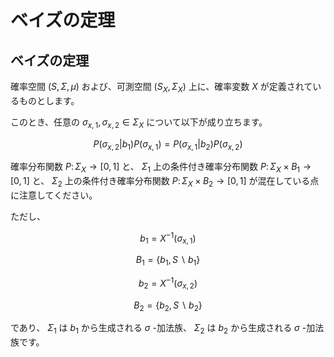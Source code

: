 # ベイズの定理

## ベイズの定理
確率空間 $(S, \Sigma, \mu)$ および、可測空間 $(S_{X}, \Sigma_{X})$ 上に、確率変数 $X$ が定義されているものとします。  

このとき、任意の $\sigma_{x, 1}, \sigma_{x, 2} \in \Sigma_{X}$ について以下が成り立ちます。

$$
P(\sigma_{x, 2}|b_{1}) P(\sigma_{x, 1}) = P(\sigma_{x, 1}|b_{2}) P(\sigma_{x, 2})
$$

確率分布関数 $P \colon \Sigma_{X} \rightarrow [0,1]$ と、 $\Sigma_{1}$ 上の条件付き確率分布関数 $P \colon \Sigma_{X} \times B_{1} \rightarrow [0,1]$ と、 $\Sigma_{2}$ 上の条件付き確率分布関数 $P \colon \Sigma_{X} \times B_{2} \rightarrow [0,1]$ が混在している点に注意してください。

ただし、

$$
b_{1} = X^{-1}(\sigma_{x, 1})
$$

$$
B_{1} = \{b_{1}, S \backslash b_{1}\}
$$

$$
b_{2} = X^{-1}(\sigma_{x, 2})
$$

$$
B_{2} = \{b_{2}, S \backslash b_{2}\}
$$

であり、 $\Sigma_{1}$ は $b_{1}$ から生成される $\sigma$ -加法族、 $\Sigma_{2}$ は $b_{2}$ から生成される $\sigma$ -加法族です。


